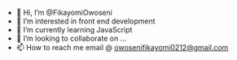 - 👋 Hi, I’m @FikayomiOwoseni
- 👀 I’m interested in front end development
- 🌱 I’m currently learning JavaScript
- 💞️ I’m looking to collaborate on ...
- 📫 How to reach me email @ owosenifikayomi0212@gmail.com

<!---
FikayomiOwoseni/FikayomiOwoseni is a ✨ special ✨ repository because its `README.md` (this file) appears on your GitHub profile.
You can click the Preview link to take a look at your changes.
--->
